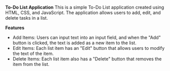 **To-Do List Application**
This is a simple To-Do List application created using HTML, CSS, and JavaScript. 
The application allows users to add, edit, and delete tasks in a list.

**Features**
 - Add Items: Users can input text into an input field, and when the "Add" button is clicked, the text is added as a new item to the list.
 - Edit Items: Each list item has an "Edit" button that allows users to modify the text of the item.
 - Delete Items: Each list item also has a "Delete" button that removes the item from the list.
